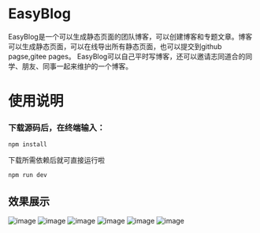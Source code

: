 # EasyBlog

EasyBlog是一个可以生成静态页面的团队博客，可以创建博客和专题文章。博客可以生成静态页面，可以在线导出所有静态页面，也可以提交到github pagse,gitee pages。 EasyBlog可以自己平时写博客，还可以邀请志同道合的同学、朋友、同事一起来维护的一个博客。

# 使用说明
### 下载源码后，在终端输入：
```
npm install
```
下载所需依赖后就可直接运行啦
```
npm run dev
```

## 效果展示

![image](https://github.com/susudmn/esayblog-admin/assets/125255256/53e5023a-a4e6-47f8-a562-6ab853df2ac6)
![image](https://github.com/susudmn/esayblog-admin/assets/125255256/c0d7d094-c06a-4ede-844b-7dc04c77a422)
![image](https://github.com/susudmn/esayblog-admin/assets/125255256/e1fe9629-e071-4238-a041-f07a75d92c2b)
![image](https://github.com/susudmn/esayblog-admin/assets/125255256/94170938-8d39-4075-b201-b06bf16e6879)
![image](https://github.com/susudmn/esayblog-admin/assets/125255256/529dd17b-abb4-4f67-93ac-080935705469)
![image](https://github.com/susudmn/esayblog-admin/assets/125255256/71750339-7b24-4fc9-bebc-4b97d5ebde9f)
